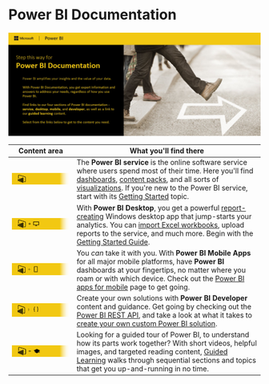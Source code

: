 ﻿<properties
   pageTitle="Power BI Documentation"
   description="Power BI Documentation"
   services="powerbi"
   documentationCenter=""
   authors="davidiseminger"
   manager="mblythe"
   backup=""
   editor=""
   tags=""
   qualityFocus="no"
   qualityDate=""/>

<tags
   ms.service="powerbi"
   ms.devlang="NA"
   ms.topic="article"
   ms.tgt_pltfrm="NA"
   ms.workload="powerbi"
   ms.date="06/06/2017"
   ms.author="davidi"/>

# Power BI Documentation

![](media/powerbi-landing-page/pbi-landing_01.jpg)

| **Content area** | **What you'll find there** |
|---|---|
|[![](media/powerbi-landing-page/pbi-landing_02.jpg)](powerbi-service-get-started.md)| The **Power BI service** is the online software service where users spend most of their time. Here you'll find [dashboards](powerbi-service-dashboards.md), [content packs](powerbi-content-packs-services.md), and all sorts of [visualizations](powerbi-service-visualizations-for-reports.md). If you're new to the Power BI service, start with its [Getting Started](powerbi-service-get-started.md) topic. |
|[![](media/powerbi-landing-page/pbi-landing_03.jpg)](powerbi-desktop-getting-started.md)| With **Power BI Desktop**, you get a powerful [report-creating](powerbi-desktop-report-view.md) Windows desktop app that jump-starts your analytics. You can [import Excel workbooks](powerbi-desktop-import-excel-workbooks.md), upload reports to the service, and much more. Begin with the [Getting Started Guide](powerbi-desktop-getting-started.md).|
|[![](media/powerbi-landing-page/pbi-landing_04.jpg)](powerbi-power-bi-apps-for-mobile-devices.md)| You *can* take it with you. With **Power BI Mobile Apps** for all major mobile platforms, have **Power BI** dashboards at your fingertips, no matter where you roam or with which device. Check out the [Power BI apps for mobile](powerbi-power-bi-apps-for-mobile-devices.md) page to get going.  |
|[![](media/powerbi-landing-page/pbi-landing_05.jpg)](powerbi-developer-overview-of-power-bi-rest-api.md)| Create your own solutions with **Power BI Developer** content and guidance. Get going by checking out the [Power BI REST API](powerbi-developer-overview-of-power-bi-rest-api.md), and take a look at what it takes to [create your own custom Power BI solution](powerbi-developer-what-you-need-to-create-an-app.md).|    
|[![](media/powerbi-landing-page/pbi-landing_06.jpg)](https://powerbi.microsoft.com/guided-learning/)| Looking for a guided tour of Power BI, to understand how its parts work together? With short videos, helpful images, and targeted reading content, [Guided Learning](https://powerbi.microsoft.com/en-us/guided-learning/) walks through sequential sections and topics that get you up-and-running in no time.|
